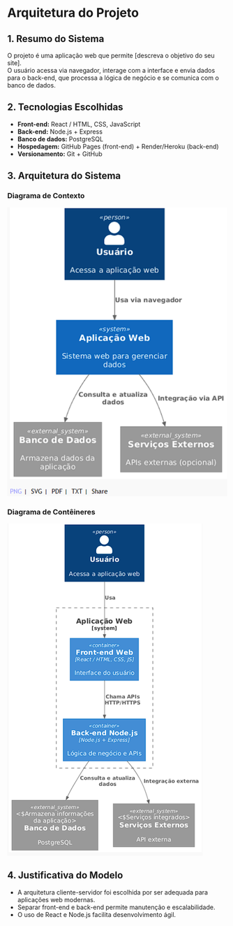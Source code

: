 # Arquitetura do Projeto

## 1. Resumo do Sistema
O projeto é uma aplicação web que permite [descreva o objetivo do seu site].  
O usuário acessa via navegador, interage com a interface e envia dados para o back-end, que processa a lógica de negócio e se comunica com o banco de dados.

## 2. Tecnologias Escolhidas
- **Front-end:** React / HTML, CSS, JavaScript  
- **Back-end:** Node.js + Express  
- **Banco de dados:** PostgreSQL  
- **Hospedagem:** GitHub Pages (front-end) + Render/Heroku (back-end)  
- **Versionamento:** Git + GitHub  

## 3. Arquitetura do Sistema
### Diagrama de Contexto
![Diagrama de Contexto](C4_Context.png)

### Diagrama de Contêineres
![Diagrama de Contêineres](C4_Container.png)

## 4. Justificativa do Modelo
- A arquitetura cliente-servidor foi escolhida por ser adequada para aplicações web modernas.  
- Separar front-end e back-end permite manutenção e escalabilidade.  
- O uso de React e Node.js facilita desenvolvimento ágil.
